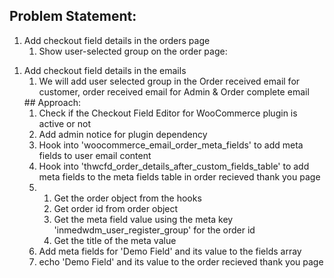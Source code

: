 ## Problem Statement:
<ol> 
<li> Add checkout field details in the orders page
<ol><li>Show user-selected group on the order page: </li></ol></ol>
<ol><li> Add checkout field details in the emails
<ol><li> We will add user selected group in the Order received email for customer, order received email for Admin & Order complete email</li></ol>
## Approach:
<ol>
<li> Check if the Checkout Field Editor for WooCommerce plugin is active or not </li>
<li> Add admin notice for plugin dependency </li>
<li> Hook into 'woocommerce_email_order_meta_fields' to add meta fields to user email content </li>
<li> Hook into 'thwcfd_order_details_after_custom_fields_table' to add meta fields to the meta fields table in order recieved thank you page </li>
<li>
<ol>
<li>Get the order object from the hooks</li>
<li>Get order id from order object</li>
<li>Get the meta field value using the meta key 'inmedwdm_user_register_group' for the order id</li>
<li>Get the title of the meta value</li>
</ol>
</li>
<li> Add meta fields for 'Demo Field' and its value to the fields array</li>
<li> echo 'Demo Field' and its value to the order recieved thank you page</li>